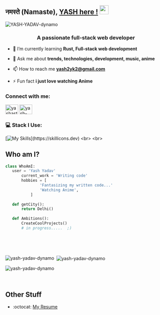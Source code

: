## नमस्ते (Namaste), [YASH here !](https://github.com/YASH-YADAV-dynamo) <img src="https://media.giphy.com/media/hvRJCLFzcasrR4ia7z/giphy.gif" width="28px" height="28px">
<p align="left"> <img src="https://komarev.com/ghpvc/?username=YASH-YADAV-dynamo" alt="YASH-YADAV-dynamo" /> </p>


<h3 align="center">A passionate full-stack web developer</h3>

- 🌱 I’m currently learning **Rust, Full-stack web development**

- 💬 Ask me about **trends, technologies, development, music, anime**

- 📫 How to reach me **yash2yk2@gmail.com**

- ⚡ Fun fact **i just love watching Anime**

<h3 align="left">Connect with me:</h3>
<p align="left">
<a href="https://twitter.com/yashastro23" target="blank"><img align="center" src="https://raw.githubusercontent.com/rahuldkjain/github-profile-readme-generator/master/src/images/icons/Social/twitter.svg" alt="yashastro23" height="30" width="40" /></a>
<a href="https://linkedin.com/in/yash-yadav23" target="blank"><img align="center" src="https://raw.githubusercontent.com/rahuldkjain/github-profile-readme-generator/master/src/images/icons/Social/linked-in-alt.svg" alt="yash-yadav23" height="30" width="40" /></a>
</p>

### 💻 Stack I Use:<br>
[![My Skills](https://skillicons.dev/icons?i=express,ts,rust,js,cpp,react,nodejs,nextjs,vite,docker,css,javascript,mongodb,redux,git,tailwind,postman,figma,firebase,materialui,html,py,opencv,c,)](https://skillicons.dev) 
<br>
<br>
## Who am I?
 ```python
 class WhoAmI:
 	user = 'Yash Yadav'
		current_work = 'Writing code'
		hobbies = [
				'Fantasizing my written code...'
				'Watching Anime',
			]
	
	def getCity():
		return Delhi()
	
	def Ambitions():
		CreateCoolProjects()
		# in progress.....  ;)
	
 ```
<br>
<br>
<p><img align="left" src="https://github-readme-stats.vercel.app/api/top-langs?username=yash-yadav-dynamo&show_icons=true&locale=en&layout=compact" alt="yash-yadav-dynamo" /></p>

<p>&nbsp;<img align="center" src="https://github-readme-stats.vercel.app/api?username=yash-yadav-dynamo&show_icons=true&locale=en" alt="yash-yadav-dynamo" /></p>

<p><img align="center" src="https://github-readme-streak-stats.herokuapp.com/?user=yash-yadav-dynamo&" alt="yash-yadav-dynamo" /></p>
<br>

## Other Stuff
- :octocat: [My Resume](https://drive.google.com/file/d/13j6YCo0-ATPxaIfDzx68-pDPvmpIdEWU/view?usp=sharing)

